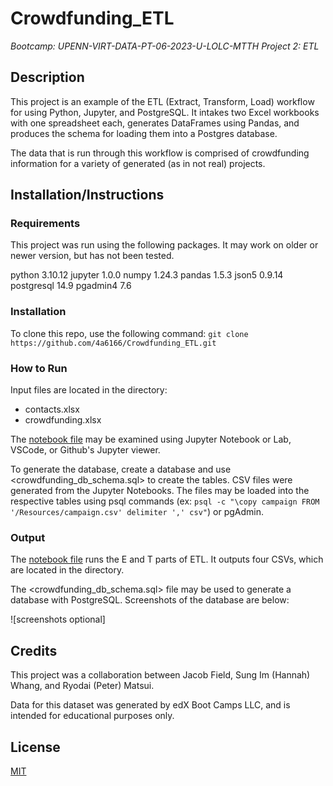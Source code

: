 # Crowdfunding_ETL
*Bootcamp: UPENN-VIRT-DATA-PT-06-2023-U-LOLC-MTTH Project 2: ETL*

## Description
This project is an example of the ETL (Extract, Transform, Load) workflow for using Python, Jupyter, and PostgreSQL.
It intakes two Excel workbooks with one spreadsheet each, generates DataFrames using Pandas, and produces the schema for loading them into a Postgres database.

The data that is run through this workflow is comprised of crowdfunding information for a variety of generated (as in not real) projects.

## Installation/Instructions
### Requirements
This project was run using the following packages.
It may work on older or newer version, but has not been tested.

python 3.10.12
jupyter 1.0.0
numpy 1.24.3
pandas 1.5.3
json5 0.9.14
postgresql 14.9
pgadmin4 7.6

### Installation
To clone this repo, use the following command: `git clone https://github.com/4a6166/Crowdfunding_ETL.git`

### How to Run
Input files are located in the <Resources> directory:
- contacts.xlsx
- crowdfunding.xlsx

The [notebook file](ETL_Mini_Project_JField_RMatsui_HWhang.ipynb) may be examined using Jupyter Notebook or Lab, VSCode, or Github's Jupyter viewer.

To generate the database, create a database and use <crowdfunding_db_schema.sql> to create the tables.
CSV files were generated from the Jupyter Notebooks.
The files may be loaded into the respective tables using psql commands (ex: `psql -c "\copy campaign FROM '/Resources/campaign.csv' delimiter ',' csv"`) or pgAdmin.

### Output
The [notebook file](ETL_Mini_Project_JField_RMatsui_HWhang.ipynb) runs the E and T parts of ETL.
It outputs four CSVs, which are located in the <Resources> directory.

The <crowdfunding_db_schema.sql> file may be used to generate a database with PostgreSQL.
Screenshots of the database are below:

![screenshots optional]

## Credits
This project was a collaboration between Jacob Field, Sung Im (Hannah) Whang, and Ryodai (Peter) Matsui.

Data for this dataset was generated by edX Boot Camps LLC, and is intended for educational purposes only.

## License
[MIT](LICENSE)
